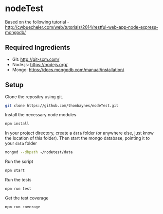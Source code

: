 # nodeTest
Based on the following tutorial - http://cwbuecheler.com/web/tutorials/2014/restful-web-app-node-express-mongodb/

## Required Ingredients
- Git: http://git-scm.com/
- Node.js: https://nodejs.org/
- Mongo: https://docs.mongodb.com/manual/installation/

## Setup
Clone the repositry using git.
```bash
git clone https://github.com/thombaynes/nodeTest.git
```

Install the necessary node modules

```bash
npm install
```

In your project directory, create a ```data``` folder (or anywhere else, just know the location of this folder). Then start the mongo database, pointing it to your ```data``` folder

```bash
mongod --dbpath ~/nodetest/data
```

Run the script
```bash
npm start
```

Run the tests
```bash
npm run test
```

Get the test coverage
```bash
npm run coverage
```
